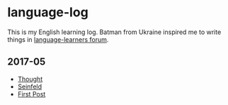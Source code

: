 
# language-log

This is my English learning log. Batman from Ukraine inspired me to write things in [language-learners forum](http://forum.language-learners.org/).

## 2017-05
+ [Thought](05-27-2017.md)
+ [Seinfeld](05-13-2017.md)
+ [First Post](first-post.md)
